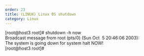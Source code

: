 ```yaml
---   
order: 23   
title: (LINUX) Linux OS shutdown   
category: Linux   
---   
```

   
[root@host3 root]# shutdown -h now   
Broadcast message from root (pts/0) (Sun Oct  5 20:46:06 2003):   
The system is going down for system halt NOW!   
[root@host3 root]#   
